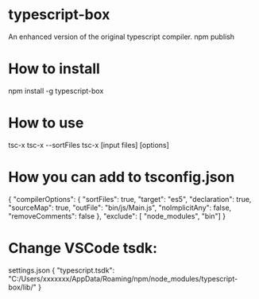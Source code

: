 # typescript-box
An enhanced version of the original typescript compiler.
npm publish

# How to install
npm install -g typescript-box


# How to use
tsc-x
tsc-x --sortFiles
tsc-x [input files] [options]

# How you can add to tsconfig.json
{
	"compilerOptions": {
		"sortFiles": true,
		"target": "es5",
		"declaration": true,
		"sourceMap": true,
		"outFile": "bin/js/Main.js",
		"noImplicitAny": false,
		"removeComments": false
	},
	"exclude": [
		"node_modules",
		"bin"]
}

# Change VSCode tsdk:
settings.json
{
    "typescript.tsdk": "C:/Users/xxxxxxx/AppData/Roaming/npm/node_modules/typescript-box/lib/"
}